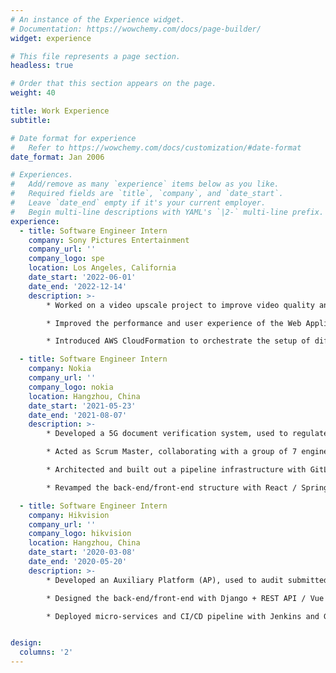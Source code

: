 ```yaml
---
# An instance of the Experience widget.
# Documentation: https://wowchemy.com/docs/page-builder/
widget: experience

# This file represents a page section.
headless: true

# Order that this section appears on the page.
weight: 40

title: Work Experience
subtitle:

# Date format for experience
#   Refer to https://wowchemy.com/docs/customization/#date-format
date_format: Jan 2006

# Experiences.
#   Add/remove as many `experience` items below as you like.
#   Required fields are `title`, `company`, and `date_start`.
#   Leave `date_end` empty if it's your current employer.
#   Begin multi-line descriptions with YAML's `|2-` multi-line prefix.
experience:
  - title: Software Engineer Intern 
    company: Sony Pictures Entertainment 
    company_url: ''
    company_logo: spe
    location: Los Angeles, California
    date_start: '2022-06-01'
    date_end: '2022-12-14'
    description: >-
        * Worked on a video upscale project to improve video quality and resolution.

        * Improved the performance and user experience of the Web Application through asynchronous programming and UI logic optimization, etc. Reduced waiting time by 70%.

        * Introduced AWS CloudFormation to orchestrate the setup of different AWS resources such as S3, DynamoDB, Lambda, Batch, EC2, ECR, ECS, EventBridge, SQS, IAM, etc.

  - title: Software Engineer Intern
    company: Nokia
    company_url: ''
    company_logo: nokia
    location: Hangzhou, China
    date_start: '2021-05-23'
    date_end: '2021-08-07'
    description: >-
        * Developed a 5G document verification system, used to regulate the document format.

        * Acted as Scrum Master, collaborating with a group of 7 engineers. Implemented the idea of Agile development, familiar with CI/CD and DevOps process.

        * Architected and built out a pipeline infrastructure with GitLab Webhook + Jenkins + Docker to leverage automation to prevent potential troubles.

        * Revamped the back-end/front-end structure with React / SpringBoot + MongoDB to increase search speed by 30%.

  - title: Software Engineer Intern
    company: Hikvision
    company_url: ''
    company_logo: hikvision
    location: Hangzhou, China
    date_start: '2020-03-08'
    date_end: '2020-05-20'
    description: >-
        * Developed an Auxiliary Platform (AP), used to audit submitted source code, documentation, etc., and authorize the permission-related configuration. 

        * Designed the back-end/front-end with Django + REST API / Vue + Element UI, visualized reports with ECharts.

        * Deployed micro-services and CI/CD pipeline with Jenkins and GitLab.


design:
  columns: '2'
---
```

